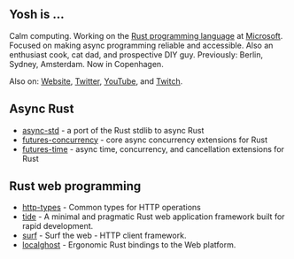 ## Yosh is …
Calm computing. Working on the [Rust programming language] at [Microsoft]. Focused on making async programming reliable and accessible. Also an enthusiast cook, cat dad, and prospective DIY guy. Previously: Berlin, Sydney, Amsterdam. Now in Copenhagen.

Also on: [Website], [Twitter], [YouTube], and [Twitch].

[Rust programming language]: https://github.com/rust-lang
[Microsoft]: https://github.com/microsoft
[Website]: https://yosh.is
[Twitter]: https://twitter.com/yoshuawuyts
[YouTube]: https://youtube.com/yoshuawuyts
[Twitch]: https://twitch.tv/yoshuawuyts

## Async Rust

- [async-std](https://github.com/async-rs/async-std) - a port of the Rust stdlib to async Rust
- [futures-concurrency](https://github.com/yoshuawuyts/futures-concurrency) - core async concurrency extensions for Rust
- [futures-time](https://github.com/yoshuawuyts/futures-time) - async time, concurrency, and cancellation extensions for Rust

## Rust web programming

- [http-types](https://github.com/http-rs/http-types) - Common types for HTTP operations
- [tide](https://github.com/http-rs/tide) - A minimal and pragmatic Rust web application framework built for rapid development.
- [surf](https://github.com/http-rs/surf) - Surf the web - HTTP client framework.
- [localghost](https://github.com/mild-times/localghost) - Ergonomic Rust bindings to the Web platform.
